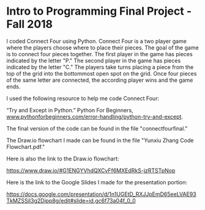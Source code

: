 # Intro to Programming Final Project - Fall 2018

I coded Connect Four using Python. Connect Four is a two player game where the players choose where to place their pieces. The goal of the game is to connect four pieces together. The first player in the game has pieces indicated by the letter "P." The second player in the game has pieces indicated by the letter "C." The players take turns placing a piece from the top of the grid into the bottommost open spot on the grid. Once four pieces of the same letter are connected, the according player wins and the game ends.

I used the following resource to help me code Connect Four:

“Try and Except in Python.” Python For Beginners, www.pythonforbeginners.com/error-handling/python-try-and-except.

The final version of the code can be found in the file "connectfourfinal."

The Draw.io flowchart I made can be found in the file "Yunxiu Zhang Code Flowchart.pdf."

Here is also the link to the Draw.io flowchart:

https://www.draw.io/#G1ENGYVhdQXCvFf6MXEdRkS-jzRTSTpNop

Here is the link to the Google Slides I made for the presentation portion:

https://docs.google.com/presentation/d/1n1UGEtD_RXJJpEmD65eeLVAE93TkMZSSiI3g2Dipp8g/edit#slide=id.gc6f73a04f_0_0
